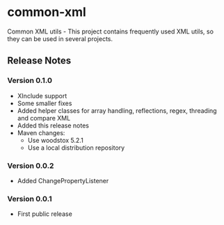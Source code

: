 # common-xml
Common XML utils - This project contains frequently used XML utils, so they can be used in several projects.

## Release Notes

### Version 0.1.0

- XInclude support
- Some smaller fixes
- Added helper classes for array handling, reflections, regex, threading and compare XML
- Added this release notes
- Maven changes:
    - Use woodstox 5.2.1
    - Use a local distribution repository

 

### Version 0.0.2

- Added ChangePropertyListener

### Version 0.0.1
- First public release